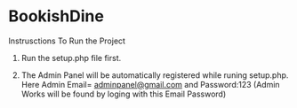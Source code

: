 # BookishDine

Instrusctions To Run the Project

1. Run the setup.php file first.

2. The Admin Panel will be automatically registered while runing setup.php. Here Admin Email= adminpanel@gmail.com
 and Password:123  (Admin Works will be found by loging with this Email Password)
